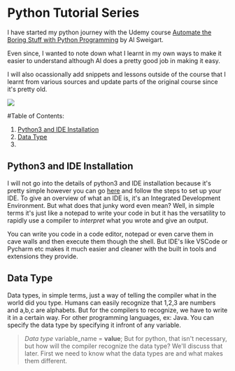 # Python Tutorial Series

I have started my python journey with the Udemy course [Automate the Boring Stuff with Python Programming](https://www.udemy.com/course/automate/) by Al Sweigart. 

Even since, I wanted to note down what I learnt in my own ways to make it easier to understand although Al does a pretty good job in making it easy. 

I will also ocassionally add snippets and lessons outside of the course that I learnt from various sources and update parts of the original course since it's pretty old.

![](https://www.gom.com/-/media/gom-website/global/services/gom-training-overview/elearning/gom_elearning-python-for-beginners_teaser.jpg?as=0&dmc=0&thn=0)

#Table of Contents:
1. [Python3 and IDE Installation](#python3-and-ide-installation) 
2. [Data Type](#data-type)
2. 
## Python3 and IDE Installation

I will not go into the details of python3 and IDE installation because it's pretty simple however you can go [here](https://realpython.com/installing-python/) and follow the steps to set up your IDE.
To give an overview of what an IDE is, it's an Integrated Development Environment. But what does that junky word even mean? Well, in simple terms it's just like a notepad to write your code in but it has the versatility to rapidly use a compiler to _interpret_ what you wrote and give an output.

You can write you code in a code editor, notepad or even carve them in cave walls and then execute them though the shell. But IDE's like VSCode or Pycharm etc makes it much easier and cleaner with the built in tools and extensions they provide.

## Data Type

Data types, in simple terms, just a way of telling the compiler what in the world did you type. Humans can easily recognize that 1,2,3 are numbers and a,b,c are alphabets. 
But for the compilers to recognize, we have to write it in a certain way.
For other programming languages, ex: Java. You can specify the data type by specifying it infront of any variable.
> _Data type_ variable_name = __value__;
But for python, that isn't necessary, but how will the compiler recognize the data type? We'll discuss that later. First we need to know what the data types are and what makes them different.

